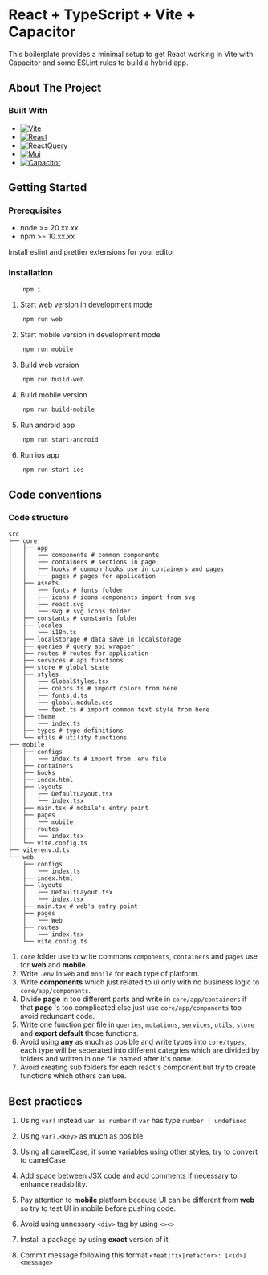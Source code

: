 # React + TypeScript + Vite + Capacitor

This boilerplate provides a minimal setup to get React working in Vite with Capacitor and some ESLint rules to build a hybrid app.

<!-- ABOUT THE PROJECT -->

## About The Project

### Built With

- [![Vite][Vite]][Vite-url]
- [![React][React.js]][React-url]
- [![ReactQuery][ReactQuery]][ReactQuery-url]
- [![Mui][Mui]][Mui-url]
- [![Capacitor][Capacitor]][Capacitor-url]

<!-- GETTING STARTED -->

## Getting Started

### Prerequisites

- node >= 20.xx.xx
- npm >= 10.xx.xx

Install eslint and prettier extensions for your editor

### Installation

```bash
    npm i
```

<!-- USAGE EXAMPLES -->

1. Start web version in development mode

```bash
    npm run web
```

2. Start mobile version in development mode

```bash
    npm run mobile
```

3. Build web version

```bash
    npm run build-web
```

4. Build mobile version

```bash
    npm run build-mobile
```

5. Run android app

```bash
    npm run start-android
```

6. Run ios app

```bash
    npm run start-ios
```

## Code conventions

### Code structure

```
src
├── core
│   ├── app
│   │   ├── components # common components
│   │   ├── containers # sections in page
│   │   ├── hooks # common hooks use in containers and pages
│   │   └── pages # pages for application
│   ├── assets
│   │   ├── fonts # fonts folder
│   │   ├── icons # icons components import from svg
│   │   ├── react.svg
│   │   └── svg # svg icons folder
│   ├── constants # constants folder
│   ├── locales
│   │   └── i18n.ts
│   ├── localstorage # data save in localstorage
│   ├── queries # query api wrapper
│   ├── routes # routes for application
│   ├── services # api functions
│   ├── store # global state
│   ├── styles
│   │   ├── GlobalStyles.tsx
│   │   ├── colors.ts # import colors from here
│   │   ├── fonts.d.ts
│   │   ├── global.module.css
│   │   └── text.ts # import common text style from here
│   ├── theme
│   │   └── index.ts
│   ├── types # type definitions
│   └── utils # utility functions
├── mobile
│   ├── configs
│   │   └── index.ts # import from .env file
│   ├── containers
│   ├── hooks
│   ├── index.html
│   ├── layouts
│   │   ├── DefaultLayout.tsx
│   │   └── index.tsx
│   ├── main.tsx # mobile's entry point
│   ├── pages
│   │   └── mobile
│   ├── routes
│   │   └── index.tsx
│   └── vite.config.ts
├── vite-env.d.ts
└── web
    ├── configs
    │   └── index.ts
    ├── index.html
    ├── layouts
    │   ├── DefaultLayout.tsx
    │   └── index.tsx
    ├── main.tsx # web's entry point
    ├── pages
    │   └── Web
    ├── routes
    │   └── index.tsx
    └── vite.config.ts
```

1. `core` folder use to write commons `components`, `containers` and `pages` use for **web** and **mobile**.
2. Write `.env` in `web` and `mobile` for each type of platform.
3. Write **components** which just related to ui only with no business logic to `core/app/components`.
4. Divide **page** in too different parts and write in `core/app/containers` if that **page** 's too complicated else just use
   `core/app/components` too avoid redundant code.
5. Write one function per file in `queries`, `mutations`, `services`, `utils`, `store` and **export default** those functions.
6. Avoid using **any** as much as posible and write types into `core/types`, each type will be seperated into different categries which are divided by folders and written in one file named after it's name.
7. Avoid creating sub folders for each react's component but try to create functions which others can use.

## Best practices

1. Using `var!` instead `var as number` if `var` has type `number | undefined`
2. Using `var?.<key>` as much as posible
3. Using all camelCase, if some variables using other styles, try to convert to camelCase
4. Add space between JSX code and add comments if necessary to enhance readability.
5. Pay attention to **mobile** platform because UI can be different from **web** so try to test UI in mobile before pushing
   code.
6. Avoid using unnessary `<div>` tag by using `<><>`

7. Install a package by using **exact** version of it
8. Commit message following this format `<feat|fix|refactor>: [<id>] <message>`

<!-- MARKDOWN LINKS & IMAGES -->
<!-- https://www.markdownguide.org/basic-syntax/#reference-style-links -->

[React.js]: https://img.shields.io/npm/dw/react?logo=react&label=react
[React-url]: https://reactjs.org/
[ReactQuery]: https://img.shields.io/npm/dw/react-query?logo=reactquery&label=react-query
[ReactQuery-url]: https://www.npmjs.com/package/react-query
[Mui]: https://img.shields.io/npm/dw/mui?logo=mui&label=mui
[Mui-url]: https://www.npmjs.com/package/@mui/material
[Vite]: https://img.shields.io/npm/dw/vite?logo=vite&label=vite
[Vite-url]: https://www.npmjs.com/package/vite
[Capacitor]: https://img.shields.io/npm/dw/%40capacitor%2Fcore?logo=capacitor&label=capacitor
[Capacitor-url]: https://capacitorjs.com/
